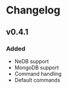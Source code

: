 # Changelog
## v0.4.1
### Added
- NeDB support
- MongoDB support
- Command handling
- Default commands